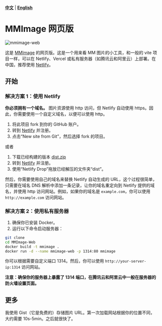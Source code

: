 [**中文**](https://github.com/gaspardruan/MMImage-Web) | [**English**](https://github.com/gaspardruan/MMImage-Web/blob/main/README-EN.md)

# MMImage 网页版

![mmimage-web](https://github.com/user-attachments/assets/f345e115-5fca-4ebd-b883-f8eb91407dbc)


这是 [MMImage](https://github.com/gaspardruan/MMImage) 的网页版。这是一个用来看 MM 图片的小工具，和一般的 vite 项目一样，可以在 Netlify、Vercel 或私有服务器（如腾讯云和阿里云）上部署。在中国，推荐使用 [Netlify](https://www.netlify.com)。

## 开始

### 解决方案 1：使用 Netlify

**你必须拥有一个域名。** 图片资源使用 http 访问，但 Netlify 自动使用 https。因此，你需要使用一个自定义域名，以便可以使用 http。

1. 将此项目 fork 到你的 GitHub 账户。
2. 转到 [Netlify](https://www.netlify.com) 并注册。
3. 点击“New site from Git”，然后选择 fork 的项目。

或者

1. 下载已经构建的版本 [dist.zip](https://github.com/gaspardruan/MMImage-Web/releases)
2. 转到 [Netlify](https://www.netlify.com) 并注册。
3. 使用“Netlify Drop”拖放已经解压的文件夹“dist”。

然后，你需要使用自己的域名来替换 Netlify 自动生成的 URL，这个过程很简单，只需要在域名 DNS 解析中添加一条记录，让你的域名重定向到 Netlify 提供的域名，并使用 http 访问网站。例如，如果你的域名是 `example.com`，你可以使用 `http://example.com` 访问网站。

### 解决方案 2：使用私有服务器

1. 确保你已安装 Docker。
2. 运行以下命令启动服务器：

```bash
git clone
cd MMImage-Web
docker build -t mmimage .
docker run -d --name mmimage-web -p 1314:80 mmimage
```

你可以根据需要自定义端口 1314。然后，你可以使用 `http://your-server-ip:1314` 访问网站。

**注意：确保你的服务器上暴露了 1314 端口，在腾讯云和阿里云中一般在服务器的防火墙设置页面。**

## 更多

我使用 Gist（它是免费的）存储图片 URL。第一次加载网站根据你的位置不同，大约需要 10s-5min。之后就很快了。
